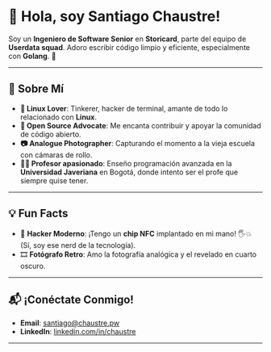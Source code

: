 # 🎩 Hola, soy Santiago Chaustre!

Soy un **Ingeniero de Software Senior** en **Storicard**, parte del equipo de **Userdata squad**. Adoro escribir código limpio y eficiente, especialmente con **Golang**. 🚀

---

## 🌌 Sobre Mí

- **🐧 Linux Lover**: Tinkerer, hacker de terminal, amante de todo lo relacionado con **Linux**.
- **🖤 Open Source Advocate**: Me encanta contribuir y apoyar la comunidad de código abierto.
- **📷 Analogue Photographer**: Capturando el momento a la vieja escuela con cámaras de rollo.
- **👨‍🏫 Profesor apasionado**: Enseño programación avanzada en la **Universidad Javeriana** en Bogotá, donde intento ser el profe que siempre quise tener.

---

## 💡 Fun Facts

- 💾 **Hacker Moderno**: ¡Tengo un **chip NFC** implantado en mi mano! 🖐️💥 (Sí, soy ese nerd de la tecnología).
- 🎞️ **Fotógrafo Retro**: Amo la fotografía analógica y el revelado en cuarto oscuro.

---

## 📬 ¡Conéctate Conmigo!

- **Email**: [santiago@chaustre.pw](mailto:santiago@chaustre.pw)
- **LinkedIn**: [linkedin.com/in/chaustre](https://linkedin.com/in/chaustre)

---

<!---
santi-stori/santi-stori is a ✨ special ✨ repository because its `README.md` (this file) appears on your GitHub profile.
You can click the Preview link to take a look at your changes.
--->
